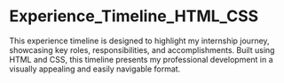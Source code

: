 # Experience_Timeline_HTML_CSS
This experience timeline is designed to highlight my internship journey, showcasing key roles, responsibilities, and accomplishments. Built using HTML and CSS, this timeline presents my professional development in a visually appealing and easily navigable format.
